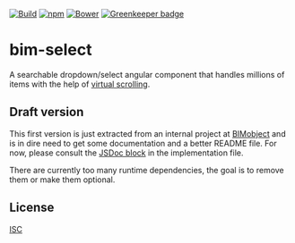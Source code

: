 [![Build](https://img.shields.io/circleci/project/github/bimobject/bim-select/master.svg)](https://circleci.com/gh/bimobject/bim-select/tree/master)
[![npm](https://img.shields.io/npm/v/bim-select.svg)](https://www.npmjs.com/package/bim-select)
[![Bower](https://img.shields.io/bower/v/bim-select.svg)](https://github.com/bimobject/bim-select) [![Greenkeeper badge](https://badges.greenkeeper.io/bimobject/bim-select.svg)](https://greenkeeper.io/)

# bim-select

A searchable dropdown/select angular component that handles millions of items
with the help of [virtual scrolling][vsr].

## Draft version

This first version is just extracted from an internal project at [BIMobject][bim]
and is in dire need to get some documentation and a better README file. For now,
please consult the [JSDoc block][doc] in the implementation file.

There are currently too many runtime dependencies, the goal is to remove them
or make them optional.

## License

[ISC][isc]

  [vsr]: https://github.com/kamilkp/angular-vs-repeat "angular-vs-repeat"
  [bim]: https://bimobject.com
  [isc]: LICENSE
  [doc]: https://github.com/bimobject/bim-select/blob/master/src/bim-select.component.js#L9
